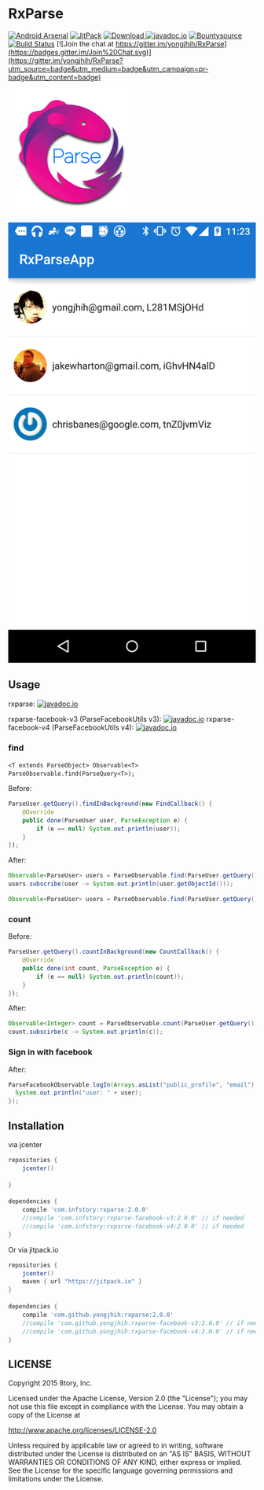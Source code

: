 # RxParse

[![Android Arsenal](https://img.shields.io/badge/Android%20Arsenal-RxParse-brightgreen.svg?style=flat)](http://android-arsenal.com/details/1/1670)
[![JitPack](https://img.shields.io/github/tag/yongjhih/RxParse.svg?label=JitPack)](https://jitpack.io/#yongjhih/RxParse)
[![Download](https://api.bintray.com/packages/yongjhih/maven/RxParse/images/download.svg) ](https://bintray.com/yongjhih/maven/RxParse/_latestVersion)
[![javadoc.io](https://javadocio-badges.herokuapp.com/com.infstory/rxparse/badge.svg)](http://www.javadoc.io/doc/com.infstory/rxparse/)
[![Bountysource](https://www.bountysource.com/badge/team?team_id=43965&style=bounties_posted)](https://www.bountysource.com/teams/8tory/bounties?utm_source=8tory&utm_medium=shield&utm_campaign=bounties_posted)
[![Build Status](https://travis-ci.org/yongjhih/RxParse.svg)](https://travis-ci.org/yongjhih/RxParse)
[![Join the chat at https://gitter.im/yongjhih/RxParse](https://badges.gitter.im/Join%20Chat.svg)](https://gitter.im/yongjhih/RxParse?utm_source=badge&utm_medium=badge&utm_campaign=pr-badge&utm_content=badge)

[![rxparse.png](art/rxparse.png)](art/rxparse.png)

[![users.png](art/users.png)](art/users.png)

## Usage

rxparse: [![javadoc.io](https://javadocio-badges.herokuapp.com/com.infstory/rxparse/badge.svg)](http://www.javadoc.io/doc/com.infstory/rxparse/)

rxparse-facebook-v3 (ParseFacebookUtils v3): [![javadoc.io](https://javadocio-badges.herokuapp.com/com.infstory/rxparse-facebook-v3/badge.svg)](http://www.javadoc.io/doc/com.infstory/rxparse-facebook-v3/)
rxparse-facebook-v4 (ParseFacebookUtils v4): [![javadoc.io](https://javadocio-badges.herokuapp.com/com.infstory/rxparse-facebook-v4/badge.svg)](http://www.javadoc.io/doc/com.infstory/rxparse-facebook-v4/)

### find

`<T extends ParseObject> Observable<T> ParseObservable.find(ParseQuery<T>);`

Before:

```java
ParseUser.getQuery().findInBackground(new FindCallback() {
    @Override
    public done(ParseUser user, ParseException e) {
        if (e == null) System.out.println(user));
    }
});
```

After:

```java
Observable<ParseUser> users = ParseObservable.find(ParseUser.getQuery());
users.subscribe(user -> System.out.println(user.getObjectId()));
```

```java
Observable<ParseUser> users = ParseObservable.find(ParseUser.getQuery().setLimit(1000));
```

### count


Before:

```java
ParseUser.getQuery().countInBackground(new CountCallback() {
    @Override
    public done(int count, ParseException e) {
        if (e == null) System.out.println(count));
    }
});
```

 After:

```java
Observable<Integer> count = ParseObservable.count(ParseUser.getQuery());
count.subscirbe(c -> System.out.println(c));
```

### Sign in with facebook

After:

```java
ParseFacebookObservable.logIn(Arrays.asList("public_profile", "email"), activity).subscribe(user -> {
  System.out.println("user: " + user);
});
```

## Installation

via jcenter

```gradle
repositories {
    jcenter()

}

dependencies {
    compile 'com.infstory:rxparse:2.0.0'
    //compile 'com.infstory:rxparse-facebook-v3:2.0.0' // if needed
    //compile 'com.infstory:rxparse-facebook-v4:2.0.0' // if needed
}
```

Or via jitpack.io

```gradle
repositories {
    jcenter()
    maven { url "https://jitpack.io" }
}

dependencies {
    compile 'com.github.yongjhih:rxparse:2.0.0'
    //compile 'com.github.yongjhih:rxparse-facebook-v3:2.0.0' // if needed
    //compile 'com.github.yongjhih:rxparse-facebook-v4:2.0.0' // if needed
}
```

## LICENSE

Copyright 2015 8tory, Inc.

Licensed under the Apache License, Version 2.0 (the "License"); you may not use this file except in compliance with the License. You may obtain a copy of the License at

http://www.apache.org/licenses/LICENSE-2.0

Unless required by applicable law or agreed to in writing, software distributed under the License is distributed on an "AS IS" BASIS, WITHOUT WARRANTIES OR CONDITIONS OF ANY KIND, either express or implied. See the License for the specific language governing permissions and limitations under the License.
